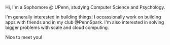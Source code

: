 Hi, I'm  a Sophomore @ UPenn, studying Computer Science and Psychology.

I'm generally interested in building things! I occassionally work on building apps with friends and in my club @PennSpark. I'm also interested in solving bigger problems with scale and cloud computing. 

Nice to meet you!
